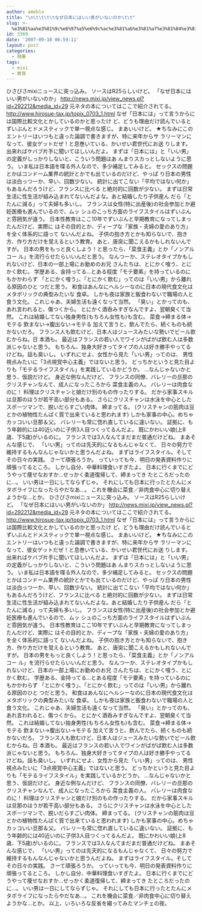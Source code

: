 ```yaml
---
author: ameblo
title: "\n\t\t\t\tなぜ日本にはいい男がいないのか\t\t"
slug: >-
  %e3%81%aa%e3%81%9c%e6%97%a5%e6%9c%ac%e3%81%ab%e3%81%af%e3%81%84%e3%81%84%e7%94%b7%e3%81%8c%e3%81%84%e3%81%aa%e3%81%84%e3%81%ae%e3%81%8b
id: 3369
date: '2007-09-10 06:59:11'
layout: post
categories:
  - 随筆
tags:
  - mixi
  - 教育
---
```


ひさびさmixiニュースに突っ込み。 ソースはR25らしいけど。 「なぜ日本にはいい男がいないのか」 http://news.mixi.jp/view_news.pl?id=292212&media_id=29 元ネタの本についてはここで紹介されてる。 http://www.hirosue-tax.jp/topix_0703_1.html なぜ「日本には」って言うからには国際比較文化とかしているのかと思ったけ ど、どうも理由だけ読んでいるとずいぶんとドメスティックで単一視点な感じ。 まあいいけど。 ★ちなみにこのエントリーはいつもと違った論調で書きますが、特に来年からサ ラリーマンになって、彼女ゲットだぜ！と息巻いている、かいせい君世代にお送 りします。 出来ればケバブ片手に聞いてほしいんだよ。 まずは「日本には」と「いい男」の定義がしっかりしないと、こういう問題はあ んまりスカっとしないように思う。 いま私は日本語を喋る外人なので、多少補足してみると。 セックスの問題とかはコンドーム業界の統計とかでも出ているのだけど、やっぱ り日本の男性は淡白っつーか、早い、回数少ない。 統計に出てこない「平均ではない何か」もあるんだろうけど、フランスに比べる と絶対的に回数が少ない。 まずは日常生活に性生活が組み込まれてないんだよな。あと結婚したり子供産ん だら「とたんに減る」って夫婦も多いし。 フランスは女性(特に出産後)の社会参加とか避妊医療も進んでいるので、ムッ シュのこっち方面のライフスタイルはずいぶんと雰囲気が違う。 日本性教育はここ10年でずいぶんと早期教育になってしまったんだけど、実際に はその目的とか、ディープな「家族・夫婦の愛のあり方」を全く体系的に語って ないんだよね。 子供の抱き方とかも知らないで、抱き方、作り方だけを覚えるという教育。 あと、唐突に聞こえるかもしれないんですが。 日本の男をもっと良くしよう！と思ったら、「菜食主義」とか「ノンアルコー ル」を流行らせたらいいんだと思う。 なんつーか、ステレオタイプかもしれないけど、日本の一部上場にお勤めのお兄 さんたちは、とにかく喰う、とにかく飲む。 学歴ある、金持ってる…とある程度「モテ要素」を持っているのにもかかわらず 「とにかく喰う」、「とにかく飲む」ってのは「いい男」から離れる原因のひと つだと思う。 和食はあんなにヘルシーなのに日本の現代食文化はメタボリックの典型みたいな 食卓。 しかも夜は家族と飯食わないで職場の人と食う文化。 これじゃあ、夫婦生活も遠くなって当然。 「臭い」とかってのも、あれ言われると、傷つくから。 とにかく酒呑みすぎなんですよ、翌朝臭くて当然。 これは結婚してない独身男性(もちろん女性も)も含む。 菜食→締まる体→モテる 飲まない→腹出ない→モテる 加えて言うと、飲んでたら、続くものも続かないだろ。 フランス人も飲むけど、日本人はジュースみたいな勢いでビール飲むからね。日 本酒も。 最近はフランスの若い人でワインがばがば飲む人は多数派じゃないと思う。 もちろん、独身大好きってタイプの人は好き勝手やってるけどね。話も臭いし。 いずれにせよ、女性から見た「いい男」ってのは、 男性視点みたいに「3点視覚中心主義」ではないと思う。 どっちかというと見た目よりも「モテるライフスタイル」を実践しているかどうか。 …なんじゃないかと思う、仮説だけど。 身近な例なんだけど、 フランスの同僚、バレリーの旦那のクリスチャンなんて、成人になったころから 菜食主義の人。 バレリーは肉食なのに！ 料理はクリスチャンと娘だけ別のもの作ったりする。 だから家事スキルは旦那のほうが若干高い部分もある。 さらにクリスチャンは水泳を中心としたスポーツマンで、脱いだらすごい肉体。 締まってる。 (クリスチャンの筋肉は豆とかの植物性たんぱく質で出来ていると思われます) しかも家事の中心。めちゃカッコいい旦那＆父。 バレリーも常に惚れ直しているに違いない。 証拠に、もう年齢的には40近いのに子供3人目つくってるんだよ。 既にかわいい娘(上8歳、下5歳)がいるのに。 フランスでは3人なんてまだまだ普通だけどね。 まあそんな感じで、 「いい男」ってのは先天的になるもんじゃなくて、 日々の努力で維持するもんなんじゃないかと思うんだよね。 まずはライフスタイル。そしてその日々の実践。 さーて頑張ろうか。 っていっても今、明日の発表資料作りに頑張ってるところ。 しかし自分、中華料理食いすぎたよ。 日本に行くまでにどうやって痩せなおすか…せっかく柔道復帰して、締まってき たところだったのに…。 いい男は一日にしてならずじゃ。 それにしても日本に行ったとたんにメタボライフになったらやだなあ…。 これを機会に菜食／非肉食中心に切り替えようかな…とか。 ひさびさmixiニュースに突っ込み。 ソースはR25らしいけど。 「なぜ日本にはいい男がいないのか」 http://news.mixi.jp/view_news.pl?id=292212&media_id=29 元ネタの本についてはここで紹介されてる。 http://www.hirosue-tax.jp/topix_0703_1.html なぜ「日本には」って言うからには国際比較文化とかしているのかと思ったけ ど、どうも理由だけ読んでいるとずいぶんとドメスティックで単一視点な感じ。 まあいいけど。 ★ちなみにこのエントリーはいつもと違った論調で書きますが、特に来年からサ ラリーマンになって、彼女ゲットだぜ！と息巻いている、かいせい君世代にお送 りします。 出来ればケバブ片手に聞いてほしいんだよ。 まずは「日本には」と「いい男」の定義がしっかりしないと、こういう問題はあ んまりスカっとしないように思う。 いま私は日本語を喋る外人なので、多少補足してみると。 セックスの問題とかはコンドーム業界の統計とかでも出ているのだけど、やっぱ り日本の男性は淡白っつーか、早い、回数少ない。 統計に出てこない「平均ではない何か」もあるんだろうけど、フランスに比べる と絶対的に回数が少ない。 まずは日常生活に性生活が組み込まれてないんだよな。あと結婚したり子供産ん だら「とたんに減る」って夫婦も多いし。 フランスは女性(特に出産後)の社会参加とか避妊医療も進んでいるので、ムッ シュのこっち方面のライフスタイルはずいぶんと雰囲気が違う。 日本性教育はここ10年でずいぶんと早期教育になってしまったんだけど、実際に はその目的とか、ディープな「家族・夫婦の愛のあり方」を全く体系的に語って ないんだよね。 子供の抱き方とかも知らないで、抱き方、作り方だけを覚えるという教育。 あと、唐突に聞こえるかもしれないんですが。 日本の男をもっと良くしよう！と思ったら、「菜食主義」とか「ノンアルコー ル」を流行らせたらいいんだと思う。 なんつーか、ステレオタイプかもしれないけど、日本の一部上場にお勤めのお兄 さんたちは、とにかく喰う、とにかく飲む。 学歴ある、金持ってる…とある程度「モテ要素」を持っているのにもかかわらず 「とにかく喰う」、「とにかく飲む」ってのは「いい男」から離れる原因のひと つだと思う。 和食はあんなにヘルシーなのに日本の現代食文化はメタボリックの典型みたいな 食卓。 しかも夜は家族と飯食わないで職場の人と食う文化。 これじゃあ、夫婦生活も遠くなって当然。 「臭い」とかってのも、あれ言われると、傷つくから。 とにかく酒呑みすぎなんですよ、翌朝臭くて当然。 これは結婚してない独身男性(もちろん女性も)も含む。 菜食→締まる体→モテる 飲まない→腹出ない→モテる 加えて言うと、飲んでたら、続くものも続かないだろ。 フランス人も飲むけど、日本人はジュースみたいな勢いでビール飲むからね。日 本酒も。 最近はフランスの若い人でワインがばがば飲む人は多数派じゃないと思う。 もちろん、独身大好きってタイプの人は好き勝手やってるけどね。話も臭いし。 いずれにせよ、女性から見た「いい男」ってのは、 男性視点みたいに「3点視覚中心主義」ではないと思う。 どっちかというと見た目よりも「モテるライフスタイル」を実践しているかどうか。 …なんじゃないかと思う、仮説だけど。 身近な例なんだけど、 フランスの同僚、バレリーの旦那のクリスチャンなんて、成人になったころから 菜食主義の人。 バレリーは肉食なのに！ 料理はクリスチャンと娘だけ別のもの作ったりする。 だから家事スキルは旦那のほうが若干高い部分もある。 さらにクリスチャンは水泳を中心としたスポーツマンで、脱いだらすごい肉体。 締まってる。 (クリスチャンの筋肉は豆とかの植物性たんぱく質で出来ていると思われます) しかも家事の中心。めちゃカッコいい旦那＆父。 バレリーも常に惚れ直しているに違いない。 証拠に、もう年齢的には40近いのに子供3人目つくってるんだよ。 既にかわいい娘(上8歳、下5歳)がいるのに。 フランスでは3人なんてまだまだ普通だけどね。 まあそんな感じで、 「いい男」ってのは先天的になるもんじゃなくて、 日々の努力で維持するもんなんじゃないかと思うんだよね。 まずはライフスタイル。そしてその日々の実践。 さーて頑張ろうか。 っていっても今、明日の発表資料作りに頑張ってるところ。 しかし自分、中華料理食いすぎたよ。 日本に行くまでにどうやって痩せなおすか…せっかく柔道復帰して、締まってき たところだったのに…。 いい男は一日にしてならずじゃ。 それにしても日本に行ったとたんにメタボライフになったらやだなあ…。 これを機会に菜食／非肉食中心に切り替えようかな…とか。 以上、いろいろな反省を綴ってみたマンチェの夜。